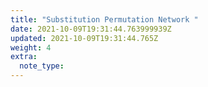 ```yaml
---
title: "Substitution Permutation Network "
date: 2021-10-09T19:31:44.763999939Z
updated: 2021-10-09T19:31:44.765Z
weight: 4
extra:
  note_type:  
---
```


